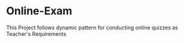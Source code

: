 # Online-Exam
This Project follows dynamic pattern for conducting online quizzes as Teacher's Requirements
